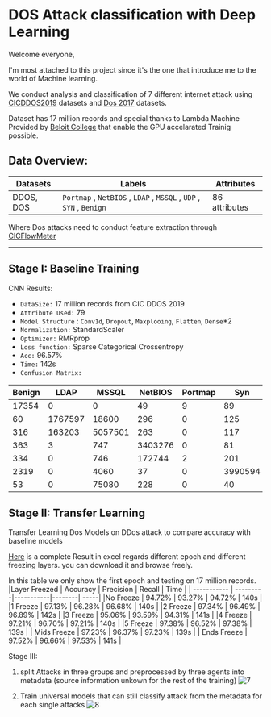 # DOS Attack classification with Deep Learning
Welcome everyone,

I'm most attached to this project since it's the one that introduce me to the world of Machine learning. 

We conduct analysis and classification of 7 different internet attack using [CICDDOS2019](https://www.unb.ca/cic/datasets/ddos-2019.html) datasets and [Dos 2017](https://www.unb.ca/cic/datasets/dos-dataset.html) datasets.

Dataset has 17 million records and special thanks to Lambda Machine Provided by [Beloit College](https://www.beloit.edu/) that enable the GPU accelarated Trainig possible.

## Data Overview:
| Datasets | Labels | Attributes|
| --| --| --|
|DDOS, DOS | ```Portmap``` , ```NetBIOS``` , ```LDAP``` , ```MSSQL``` , ```UDP``` , ```SYN``` , ```Benign``` |86 attributes|

Where Dos attacks need to conduct feature extraction through [CICFlowMeter](https://github.com/CanadianInstituteForCybersecurity/CICFlowMeter)

---

## Stage I: Baseline Training
CNN Results:
* ```DataSize:``` 17 million records from CIC DDOS 2019
* ```Attribute Used:``` 79 
* ```Model Structure``` : ```Conv1d```, ```Dropout```, ```Maxplooing```, ```Flatten```, ```Dense```*2
* ```Normalization:``` StandardScaler
* ```Optimizer:``` RMRprop
* ```Loss function:``` Sparse Categorical Crossentropy
* ```Acc:``` 96.57%
* ```Time:``` 142s
* ```Confusion Matrix:```
  
|Benign | LDAP | MSSQL | NetBIOS| Portmap | Syn| UDP|
| -- | --| --| --| --| --| --|
 |17354 |  0  |  0  |  49  |  9  |  89  |  03| 
   |  60 | 1767597  |  18600  |  296   | 0   | 125  |  1    |
   |  316  | 163203 | 5057501  | 263 |   0  |  117   |178796    |
   |  363  |  3  |  747| 3403276 |  0   | 81   | 7664    |
  |   334  |  0  |  746  |  172744| 2  |  201   | 401   |
 |  2319  |  0 |   4060  |  37  |  0 |3990594   | 641    |
  |  53  |  0 |  75080 |   228  |  0   | 40 |3427634  |


## Stage II: Transfer Learning
Transfer Learning Dos Models on DDos attack to compare accuracy with baseline models

[Here](final_results.xlsx) is a complete Result in excel regards different epoch and different freezing layers. you can download it and browse freely.

In this table we only show the first epoch and testing on 17 million records.
|Layer Freezed | Accuracy | Precision | Recall | Time |
| -----------  | ---------|-----------|--------| -----|
|No Freeze     | 94.72%   |  93.27%   | 94.72% | 140s |
|1 Freeze     | 97.13%   |  96.28%   | 96.68% | 140s |
|2 Freeze     | 97.34%   |  96.49%   | 96.89% | 142s |
|3 Freeze     | 95.06%   |  93.59%   | 94.31% | 141s |
|4 Freeze     | 97.21%   |  96.70%   | 97.21% | 140s |
|5 Freeze     | 97.38%   |  96.52%   | 97.38% | 139s |
| Mids Freeze     | 97.23%   |  96.37%   | 97.23% | 139s |
| Ends Freeze     | 97.52%   |  96.66%   | 97.53% | 141s |

Stage III:
1. split Attacks in three groups and preprocessed by three agents into metadata (source information unkown for the rest of the training)
![7](https://user-images.githubusercontent.com/97998419/223625440-95b8ad99-0307-4156-95c2-573bd0c7a5d4.png)


2. Train universal models that can still classify attack from the metadata for each single attacks
![8](https://user-images.githubusercontent.com/97998419/223625529-2c74d096-116e-489f-a62f-a3781b07c6b8.png)
